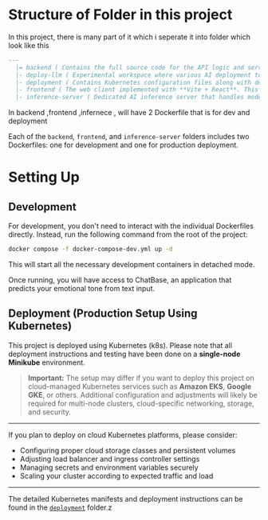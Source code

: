 # Structure of Folder in this project
In this project, there is many part of it which i seperate it into folder which look like this

```markdown
---
  |= backend ( Contains the full source code for the API logic and server implementation, built with **FastAPI** )
  |- deploy-llm ( Experimental workspace where various AI deployment tools and frameworks are tested, including **vLLM**, **Triton**, and **TorchServe** )
  |- deployment ( Contains Kubernetes configuration files along with detailed instructions on how to build and deploy the project )
  |- frontend ( The web client implemented with **Vite + React**. This provides the chat-based user interface that connects to the backend API )
  |- inference-server ( Dedicated AI inference server that handles model serving and scales independently. This server communicates with the backend and frontend to deliver AI-powered features )
```

In backend ,frontend ,infernece , will have 2 Dockerfile that is for dev and deployment


Each of the `backend`, `frontend`, and `inference-server` folders includes two Dockerfiles: one for development and one for production deployment.


# Setting Up

## Development
For development, you don't need to interact with the individual Dockerfiles directly. Instead, run the following command from the root of the project:

```bash
docker compose -f docker-compose-dev.yml up -d
```
This will start all the necessary development containers in detached mode.

Once running, you will have access to ChatBase, an application that predicts your emotional tone from text input.

## Deployment (Production Setup Using Kubernetes)

This project is deployed using Kubernetes (k8s). Please note that all deployment instructions and testing have been done on a **single-node Minikube** environment.

> **Important:** The setup may differ if you want to deploy this project on cloud-managed Kubernetes services such as **Amazon EKS**, **Google GKE**, or others. Additional configuration and adjustments will likely be required for multi-node clusters, cloud-specific networking, storage, and security.

---

If you plan to deploy on cloud Kubernetes platforms, please consider:

- Configuring proper cloud storage classes and persistent volumes
- Adjusting load balancer and ingress controller settings
- Managing secrets and environment variables securely
- Scaling your cluster according to expected traffic and load

---

The detailed Kubernetes manifests and deployment instructions can be found in the [`deployment`](./deployment) folder.z